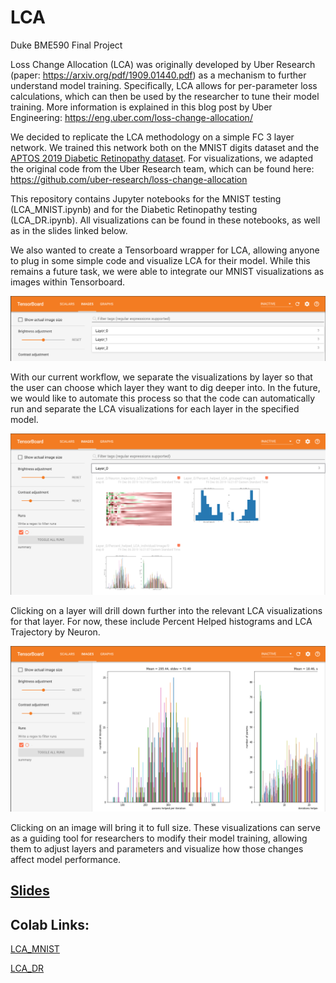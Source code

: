 # LCA
Duke BME590 Final Project

Loss Change Allocation (LCA) was originally developed by Uber Research (paper: https://arxiv.org/pdf/1909.01440.pdf) as a mechanism to further understand model training. Specifically, LCA allows for per-parameter loss calculations, which can then be used by the researcher to tune their model training. More information is explained in this blog post by Uber Engineering: https://eng.uber.com/loss-change-allocation/

We decided to replicate the LCA methodology on a simple FC 3 layer network. We trained this network both on the MNIST digits dataset and the [APTOS 2019 Diabetic Retinopathy dataset](https://www.kaggle.com/c/aptos2019-blindness-detection/overview). For visualizations, we adapted the original code from the Uber Research team, which can be found here: https://github.com/uber-research/loss-change-allocation

This repository contains Jupyter notebooks for the MNIST testing (LCA_MNIST.ipynb) and for the Diabetic Retinopathy testing (LCA_DR.ipynb). All visualizations can be found in these notebooks, as well as in the slides linked below.

We also wanted to create a Tensorboard wrapper for LCA, allowing anyone to plug in some simple code and visualize LCA for their model. While this remains a future task, we were able to integrate our MNIST visualizations as images within Tensorboard.

![overall_tensorboard](/images/overall_tensorboard.png)

With our current workflow, we separate the visualizations by layer so that the user can choose which layer they want to dig deeper into. In the future, we would like to automate this process so that the code can automatically run and separate the LCA visualizations for each layer in the specified model. 

![layer_in_detail](/images/layer_in_detail.png)

Clicking on a layer will drill down further into the relevant LCA visualizations for that layer. For now, these include Percent Helped histograms and LCA Trajectory by Neuron. 

![layer_image_in_detail](/images/layer_image_in_detail.png)

Clicking on an image will bring it to full size. These visualizations can serve as a guiding tool for researchers to modify their model training, allowing them to adjust layers and parameters and visualize how those changes affect model performance. 


## [Slides](https://docs.google.com/presentation/d/1b3tWjkX3cKYalAdXrvfazeShByDK8hFO_5wyzRToxwc/edit?usp=sharing)

## Colab Links:

[LCA_MNIST](https://colab.research.google.com/drive/1b5KCRToeyCA2Mg45V1iimZfd8D75Un-x)

[LCA_DR](https://colab.research.google.com/github/drwitt/BME_590_Tensorflow_Deep_Learning/blob/master/DR_LCA_application_version.ipynb)
